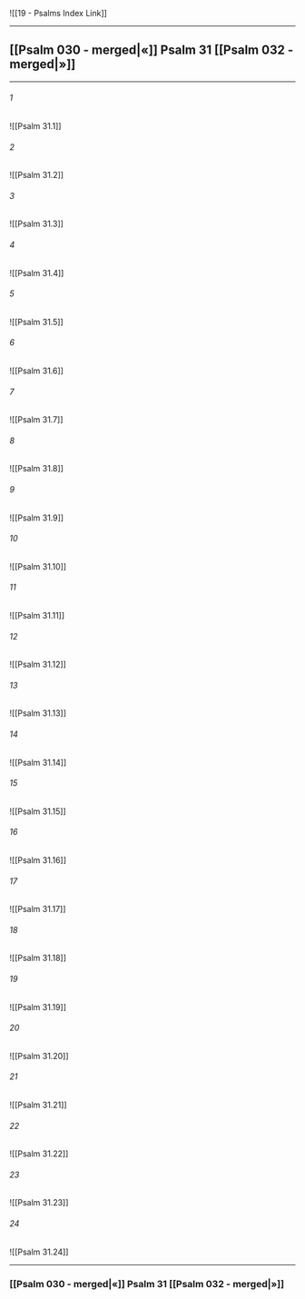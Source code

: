 ![[19 - Psalms Index Link]]

---
##  [[Psalm 030 - merged|«]] Psalm 31 [[Psalm 032 - merged|»]]

---

###### 1
![[Psalm 31.1]] 

###### 2
![[Psalm 31.2]] 

###### 3
![[Psalm 31.3]] 

###### 4
![[Psalm 31.4]]

###### 5 
![[Psalm 31.5]] 

###### 6
![[Psalm 31.6]] 

###### 7
![[Psalm 31.7]] 

###### 8
![[Psalm 31.8]] 

###### 9
![[Psalm 31.9]] 

###### 10
![[Psalm 31.10]] 

###### 11
![[Psalm 31.11]] 

###### 12
![[Psalm 31.12]]

###### 13
![[Psalm 31.13]] 

###### 14
![[Psalm 31.14]] 

###### 15
![[Psalm 31.15]]

###### 16
![[Psalm 31.16]] 

###### 17
![[Psalm 31.17]]

###### 18
![[Psalm 31.18]] 

###### 19
![[Psalm 31.19]] 

###### 20
![[Psalm 31.20]]

###### 21
![[Psalm 31.21]] 

###### 22
![[Psalm 31.22]] 

###### 23
![[Psalm 31.23]]

###### 24
![[Psalm 31.24]] 


---
###  [[Psalm 030 - merged|«]] Psalm 31 [[Psalm 032 - merged|»]]
